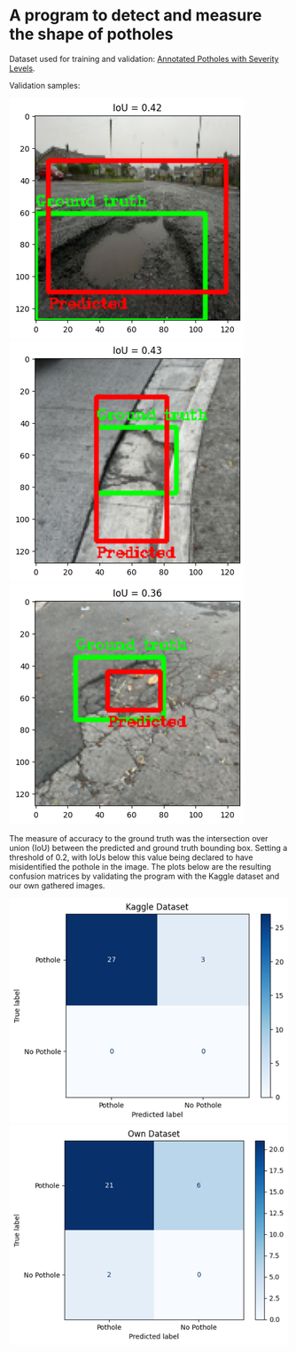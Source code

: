 # A program to detect and measure the shape of potholes

Dataset used for training and validation: [Annotated Potholes with Severity Levels](https://www.kaggle.com/datasets/idanbaru/annotated-potholes-with-severity-levels/data).

Validation samples:

![Validation sample from Kaggle dataset](Sample_images/Sample_images/1.png)
![Validation sample from own dataset](Sample_images/Sample_images/2.png)
![Validation sample from own dataset](Sample_images/Sample_images/3.png)

The measure of accuracy to the ground truth was the intersection over union (IoU) between the predicted and ground truth bounding box. Setting a threshold of 0.2, with IoUs below this value being declared to have misidentified the pothole in the image. The plots below are the resulting confusion matrices by validating the program with the Kaggle dataset and our own gathered images.

![Confusion matrix of validation dataset from Kaggle](Validation/kaggle_conf.png)
![Confusion matrix when validating using our own images](Validation/own_conf.png)
